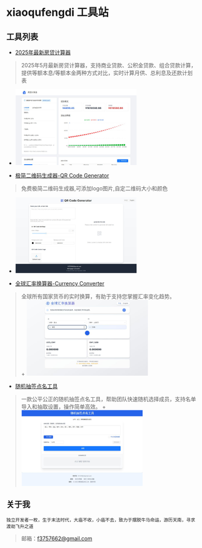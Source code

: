 # xiaoqufengdi 工具站

## 工具列表
+ [2025年最新房贷计算器](https://www.xiaoqufengdi.top)
>2025年5月最新房贷计算器，支持商业贷款、公积金贷款、组合贷款计算，提供等额本息/等额本金两种方式对比，实时计算月供、总利息及还款计划表
  + <img src="./images/mortage.png" alt="房贷计算器" height="200" />

+ [极简二维码生成器-QR Code Generator](https://qrcode.xiaoqufengdi.top/)
>免费极简二维码生成器,可添加logo图片,自定二维码大小和颜色
  + <img src="./images/qrcode.png" alt="二维码生成器" height="200" />


+ [全球汇率换算器-Currency Converter](https://exchange.xiaoqufengdi.top/)
>全球所有国家货币的实时换算，有助于支持您掌握汇率变化趋势。  
    + <img src="./images/exchange.png" alt="全球汇率换算器" height="200" />

+ [随机抽签点名工具](https://random.xiaoqufengdi.top/)
>一款公平公正的随机抽签点名工具，帮助团队快速随机选择成员，支持名单导入和抽取设置，操作简单高效。
      + <img src="./images/random.png" alt="随机抽签点名工具" height="200" />


## 关于我
```text
独立开发者一枚，生于末法时代，大庙不收，小庙不去，致力于摆脱牛马命运，游历天南，寻求渡劫飞升之道
```
>邮箱：f3757662@gmail.com
